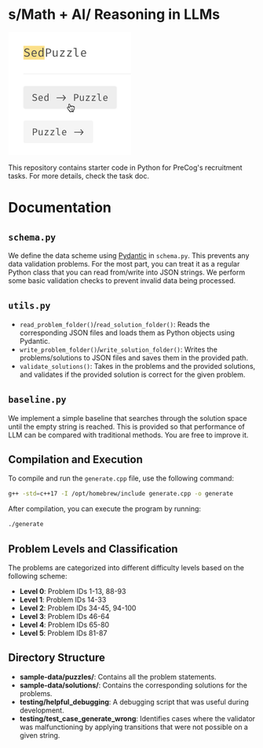 # s/Math + AI/ Reasoning in LLMs

![a demonstration of the sed puzzle](imgs/image.png)

This repository contains starter code in Python for PreCog's recruitment tasks. For more details, check the task doc.

# Documentation
## ``schema.py``
We define the data scheme using [Pydantic](https://docs.pydantic.dev/latest/) in ``schema.py``. This prevents any data validation problems. For the most part, you can treat it as a regular Python class that you can read from/write into JSON strings. We perform some basic validation checks to prevent invalid data being processed.
## ``utils.py``
- ``read_problem_folder()``/``read_solution_folder()``: Reads the corresponding JSON files and loads them as Python objects using Pydantic.
- ``write_problem_folder()``/``write_solution_folder()``:
Writes the problems/solutions to JSON files and saves them in the provided path.
- ``validate_solutions()``:
Takes in the problems and the provided solutions, and validates if the provided solution is correct for the given problem.

## ``baseline.py``
We implement a simple baseline that searches through the solution space until the empty string is reached. This is provided so that performance of LLM can be compared with traditional methods. You are free to improve it.

## Compilation and Execution
To compile and run the `generate.cpp` file, use the following command:
```sh
g++ -std=c++17 -I /opt/homebrew/include generate.cpp -o generate
```
After compilation, you can execute the program by running:
```sh
./generate
```

## Problem Levels and Classification
The problems are categorized into different difficulty levels based on the following scheme:

- **Level 0**: Problem IDs 1-13, 88-93
- **Level 1**: Problem IDs 14-33
- **Level 2**: Problem IDs 34-45, 94-100
- **Level 3**: Problem IDs 46-64
- **Level 4**: Problem IDs 65-80
- **Level 5**: Problem IDs 81-87

## Directory Structure
- **sample-data/puzzles/**: Contains all the problem statements.
- **sample-data/solutions/**: Contains the corresponding solutions for the problems.
- **testing/helpful_debugging**: A debugging script that was useful during development.
- **testing/test_case_generate_wrong**: Identifies cases where the validator was malfunctioning by applying transitions that were not possible on a given string.

